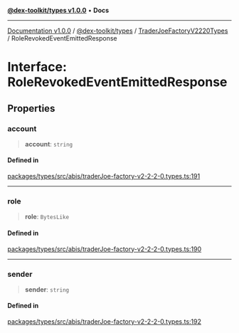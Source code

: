 [**@dex-toolkit/types v1.0.0**](../../../README.md) • **Docs**

***

[Documentation v1.0.0](../../../../../packages.md) / [@dex-toolkit/types](../../../README.md) / [TraderJoeFactoryV2220Types](../README.md) / RoleRevokedEventEmittedResponse

# Interface: RoleRevokedEventEmittedResponse

## Properties

### account

> **account**: `string`

#### Defined in

[packages/types/src/abis/traderJoe-factory-v2-2-2-0.types.ts:191](https://github.com/niZmosis/dex-toolkit/blob/3d8b41b44787b30fbea5de3ab4737662ffb61bc8/packages/types/src/abis/traderJoe-factory-v2-2-2-0.types.ts#L191)

***

### role

> **role**: `BytesLike`

#### Defined in

[packages/types/src/abis/traderJoe-factory-v2-2-2-0.types.ts:190](https://github.com/niZmosis/dex-toolkit/blob/3d8b41b44787b30fbea5de3ab4737662ffb61bc8/packages/types/src/abis/traderJoe-factory-v2-2-2-0.types.ts#L190)

***

### sender

> **sender**: `string`

#### Defined in

[packages/types/src/abis/traderJoe-factory-v2-2-2-0.types.ts:192](https://github.com/niZmosis/dex-toolkit/blob/3d8b41b44787b30fbea5de3ab4737662ffb61bc8/packages/types/src/abis/traderJoe-factory-v2-2-2-0.types.ts#L192)
